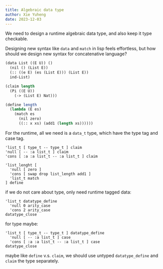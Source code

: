 ```yaml
---
title: Algebraic data type
author: Xie Yuheng
date: 2023-12-03
---
```


We need to design a runtime algebraic data type,
and also keep it type checkable.

Designing new syntax like `data` and `match` in lisp feels effortless,
but how should we design new syntax for concatenative language?

```scheme
(data List ((E U)) ()
  (nil () (List E))
  (:: ((e E) (es (List E))) (List E))
  ind-List)
```

```scheme
(claim length
  (Pi ((E U))
    (-> (List E) Nat)))

(define length
  (lambda (E es)
    (match es
      (nil zero)
      ((:: x xs) (add1 (length xs))))))
```

For the runtime, all we need is a `data_t` type,
which have the type tag and case tag.

```
'list_t [ type_t -- type_t ] claim
'null [ -- :a list_t ] claim
'cons [ :a :a list_t -- :a list_t ] claim

'list_lenght [
  'null [ zero ]
  'cons [ swap drop list_length add1 ]
  'list_t match
] define
```

if we do not care about type, only need runtime tagged data:

```
'list_t datatype_define
  'null 0 arity_case
  'cons 2 arity_case
datatype_close
```

for type maybe:

```
'list_t [ type_t -- type_t ] datatype_define
  'null [ -- :a list_t ] case
  'cons [ :a :a list_t -- :a list_t ] case
datatype_close
```

maybe like `define` v.s. `claim`,
we should use untyped `datatype_define`
and `claim` the type separately.
